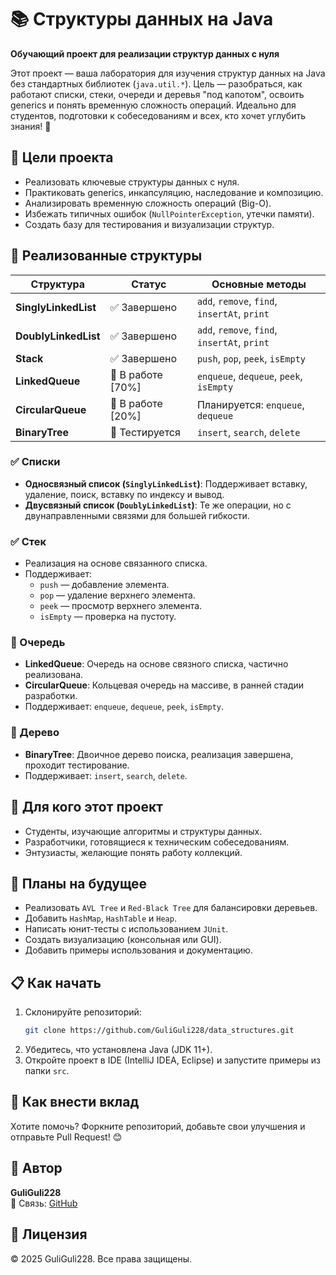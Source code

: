 # 📚 Структуры данных на Java

**Обучающий проект для реализации структур данных с нуля**  

Этот проект — ваша лаборатория для изучения структур данных на Java без стандартных библиотек (`java.util.*`). Цель — разобраться, как работают списки, стеки, очереди и деревья "под капотом", освоить generics и понять временную сложность операций. Идеально для студентов, подготовки к собеседованиям и всех, кто хочет углубить знания! 🚀

## 🎯 Цели проекта
- Реализовать ключевые структуры данных с нуля.
- Практиковать generics, инкапсуляцию, наследование и композицию.
- Анализировать временную сложность операций (Big-O).
- Избежать типичных ошибок (`NullPointerException`, утечки памяти).
- Создать базу для тестирования и визуализации структур.

## 🧱 Реализованные структуры

| Структура            | Статус           | Основные методы                              |
|---------------------|------------------|---------------------------------------------|
| **SinglyLinkedList** | ✅ Завершено     | `add`, `remove`, `find`, `insertAt`, `print` |
| **DoublyLinkedList** | ✅ Завершено     | `add`, `remove`, `find`, `insertAt`, `print` |
| **Stack**            | ✅ Завершено     | `push`, `pop`, `peek`, `isEmpty`            |
| **LinkedQueue**      | 🚧 В работе [70%] | `enqueue`, `dequeue`, `peek`, `isEmpty`     |
| **CircularQueue**    | 🚧 В работе [20%] | Планируется: `enqueue`, `dequeue`           |
| **BinaryTree**       | 🧪 Тестируется   | `insert`, `search`, `delete`                |

### ✅ Списки
- **Односвязный список (`SinglyLinkedList`)**: Поддерживает вставку, удаление, поиск, вставку по индексу и вывод.
- **Двусвязный список (`DoublyLinkedList`)**: Те же операции, но с двунаправленными связями для большей гибкости.

### ✅ Стек
- Реализация на основе связанного списка.
- Поддерживает: 
  - `push` — добавление элемента.
  - `pop` — удаление верхнего элемента.
  - `peek` — просмотр верхнего элемента.
  - `isEmpty` — проверка на пустоту.

### 🚧 Очередь
- **LinkedQueue**: Очередь на основе связного списка, частично реализована.
- **CircularQueue**: Кольцевая очередь на массиве, в ранней стадии разработки.
- Поддерживает: `enqueue`, `dequeue`, `peek`, `isEmpty`.

### 🧪 Дерево
- **BinaryTree**: Двоичное дерево поиска, реализация завершена, проходит тестирование.
- Поддерживает: `insert`, `search`, `delete`.

## 🧠 Для кого этот проект
- Студенты, изучающие алгоритмы и структуры данных.
- Разработчики, готовящиеся к техническим собеседованиям.
- Энтузиасты, желающие понять работу коллекций.

## 🚀 Планы на будущее
- Реализовать `AVL Tree` и `Red-Black Tree` для балансировки деревьев.
- Добавить `HashMap`, `HashTable` и `Heap`.
- Написать юнит-тесты с использованием `JUnit`.
- Создать визуализацию (консольная или GUI).
- Добавить примеры использования и документацию.

## 📋 Как начать
1. Склонируйте репозиторий:  
   ```bash
   git clone https://github.com/GuliGuli228/data_structures.git
   ```
2. Убедитесь, что установлена Java (JDK 11+).
3. Откройте проект в IDE (IntelliJ IDEA, Eclipse) и запустите примеры из папки `src`.

## 🤝 Как внести вклад
Хотите помочь? Форкните репозиторий, добавьте свои улучшения и отправьте Pull Request! 😊

## 👤 Автор
**GuliGuli228**  
📧 Связь: [GitHub](https://github.com/GuliGuli228)

## 📜 Лицензия
© 2025 GuliGuli228. Все права защищены.